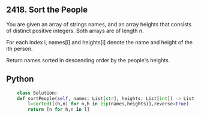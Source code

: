 ## 2418. Sort the People

You are given an array of strings names, and an array heights that consists of distinct positive integers. Both arrays are of length n.

For each index i, names[i] and heights[i] denote the name and height of the ith person.

Return names sorted in descending order by the people's heights.

## Python

```python
	class Solution:
    def sortPeople(self, names: List[str], heights: List[int]) -> List[str]:
        l=sorted([(h,n) for n,h in zip(names,heights)],reverse=True)
        return [n for h,n in l]
```
